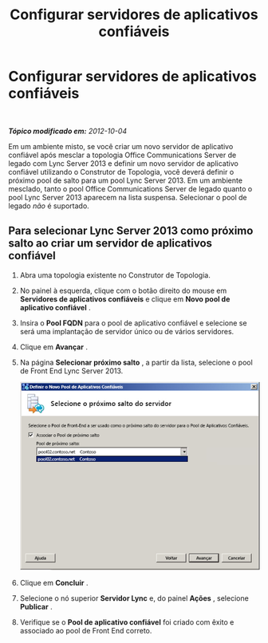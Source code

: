 ﻿---
title: Configurar servidores de aplicativos confiáveis
TOCTitle: Configurar servidores de aplicativos confiáveis
ms:assetid: 47a9e72e-566c-4c23-bec2-760a3098a974
ms:mtpsurl: https://technet.microsoft.com/pt-br/library/JJ204865(v=OCS.15)
ms:contentKeyID: 49306583
ms.date: 05/19/2016
mtps_version: v=OCS.15
ms.translationtype: HT
---

# Configurar servidores de aplicativos confiáveis

 

_**Tópico modificado em:** 2012-10-04_

Em um ambiente misto, se você criar um novo servidor de aplicativo confiável após mesclar a topologia Office Communications Server de legado com Lync Server 2013 e definir um novo servidor de aplicativo confiável utilizando o Construtor de Topologia, você deverá definir o próximo pool de salto para um pool Lync Server 2013. Em um ambiente mesclado, tanto o pool Office Communications Server de legado quanto o pool Lync Server 2013 aparecem na lista suspensa. Selecionar o pool de legado *não* é suportado.

## Para selecionar Lync Server 2013 como próximo salto ao criar um servidor de aplicativos confiável

1.  Abra uma topologia existente no Construtor de Topologia.

2.  No painel à esquerda, clique com o botão direito do mouse em **Servidores de aplicativos confiáveis** e clique em **Novo pool de aplicativo confiável** .

3.  Insira o **Pool FQDN** para o pool de aplicativo confiável e selecione se será uma implantação de servidor único ou de vários servidores.

4.  Clique em **Avançar** .

5.  Na página **Selecionar próximo salto** , a partir da lista, selecione o pool de Front End Lync Server 2013.
    
    ![Caixa de diálogo Definir Novo Pool de Aplicativos Confiáveis](images/JJ204865.ecfe2bb8-758b-4b36-8146-573005c4ab09(OCS.15).jpg "Caixa de diálogo Definir Novo Pool de Aplicativos Confiáveis")  

6.  Clique em **Concluir** .

7.  Selecione o nó superior **Servidor Lync** e, do painel **Ações** , selecione **Publicar** .

8.  Verifique se o **Pool de aplicativo confiável** foi criado com êxito e associado ao pool de Front End correto.

